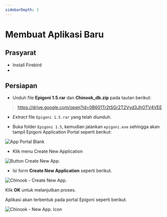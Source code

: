 ```yaml
---
sidebarDepth: 3
---
```


# Membuat Aplikasi Baru

## Prasyarat

- Install Firebird
-

## Persiapan

- Unduh file **Epigoni 1.5.rar** dan **Chinook_db.zip** pada tautan berikut:

> <https://drive.google.com/open?id=0B601Tr2tSGr2T2Vyd3JhOTV4VEE>

- _Extract_ file `Epigoni 1.5.rar` yang telah diunduh.

- Buka folder `Epigoni 1.5`, kemudian jalankan `epigoni.exe` sehingga akan tampil Epigoni Application Portal seperti berikut:

![App Portal Blank](/images/appPortalArea.svg)

- Klik menu Create New Application

![Button Create New App.](/images/btnCreateApp.svg)

- Isi form **Create New Application** seperti berikut.

![Chinook - Create New App.](/images/chinook-create-new-app.png)

Klik **OK** untuk melanjutkan proses.

Aplikasi akan terbentuk pada portal Epigoni seperti berikut.

![Chinook - New App. Icon](/images/chinook-icon-portal.png)

